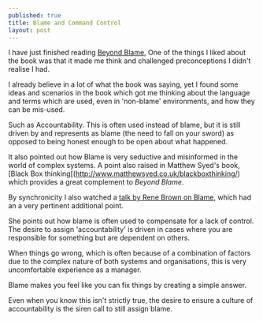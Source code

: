 ```yaml
---
published: true
title: Blame and Command Control
layout: post
---
```

I have just finished reading [Beyond Blame](http://shop.oreilly.com/product/0636920033981.do), One of the things I liked about the book was that it made me think and challenged preconceptions I didn't realise I had. 

I already believe in a lot of what the book was saying, yet I found some ideas and scenarios in the book which got me thinking about the language and terms which are used, even in 'non-blame' environments, and how they can be mis-used.

Such as Accountability. This is often used instead of blame, but it is still driven by and represents as blame (the need to fall on your sword) as opposed to being honest enough to be open about what happened.

It also pointed out how Blame is very seductive and misinformed in the world of complex systems. A point also raised in Matthew Syed's book, [Black Box thinking[(http://www.matthewsyed.co.uk/blackboxthinking/) which provides a great complement to _Beyond Blame_.

By synchronicity I also watched a [talk by Rene Brown on Blame](https://www.youtube.com/watch?v=RZWf2_2L2v8), which had an a very pertinent additional point.

She points out how blame is often used to compensate for a lack of control. The desire to assign 'accountability' is driven in cases where you are responsible for something but are dependent on others.

When things go wrong, which is often because of a combination of factors due to the complex nature of both systems and organisations, this is very uncomfortable experience as a manager. 

Blame makes you feel like you can fix things by creating a simple answer.

Even when you know this isn't strictly true, the desire to ensure a culture of accountability is the siren call to still assign blame.